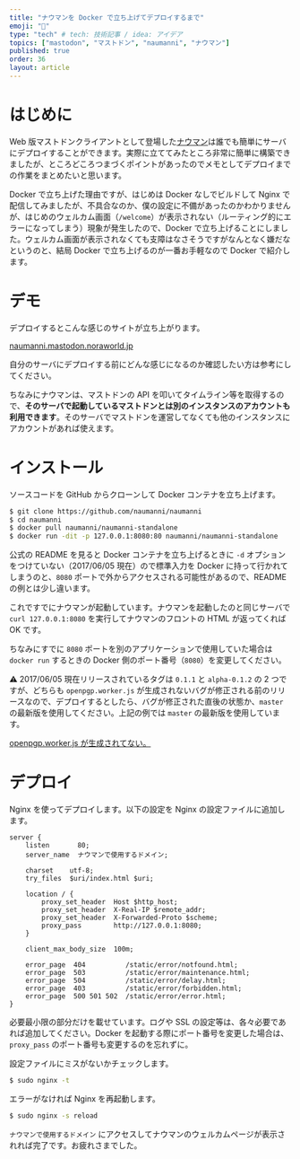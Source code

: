 ```yaml
---
title: "ナウマンを Docker で立ち上げてデプロイするまで"
emoji: "🐘"
type: "tech" # tech: 技術記事 / idea: アイデア
topics: ["mastodon", "マストドン", "naumanni", "ナウマン"]
published: true
order: 36
layout: article
---
```


# はじめに
Web 版マストドンクライアントとして登場した[ナウマン](https://naumanni.com)は誰でも簡単にサーバにデプロイすることができます。実際に立ててみたところ非常に簡単に構築できましたが、ところどころつまづくポイントがあったのでメモとしてデプロイまでの作業をまとめたいと思います。

Docker で立ち上げた理由ですが、はじめは Docker なしでビルドして Nginx で配信してみましたが、不具合なのか、僕の設定に不備があったのかわかりませんが、はじめのウェルカム画面（`/welcome`）が表示されない（ルーティング的にエラーになってしまう）現象が発生したので、Docker で立ち上げることにしました。ウェルカム画面が表示されなくても支障はなさそうですがなんとなく嫌だなというのと、結局 Docker で立ち上げるのが一番お手軽なので Docker で紹介します。

# デモ
デプロイするとこんな感じのサイトが立ち上がります。

[naumanni.mastodon.noraworld.jp](https://naumanni.mastodon.noraworld.jp)

自分のサーバにデプロイする前にどんな感じになるのか確認したい方は参考にしてください。

ちなみにナウマンは、マストドンの API を叩いてタイムライン等を取得するので、**そのサーバで起動しているマストドンとは別のインスタンスのアカウントも利用できます**。そのサーバでマストドンを運営してなくても他のインスタンスにアカウントがあれば使えます。

# インストール
ソースコードを GitHub からクローンして Docker コンテナを立ち上げます。

```bash
$ git clone https://github.com/naumanni/naumanni
$ cd naumanni
$ docker pull naumanni/naumanni-standalone
$ docker run -dit -p 127.0.0.1:8080:80 naumanni/naumanni-standalone
```

公式の README を見ると Docker コンテナを立ち上げるときに `-d` オプションをつけていない（2017/06/05 現在）ので標準入力を Docker に持って行かれてしまうのと、`8080` ポートで外からアクセスされる可能性があるので、README の例とは少し違います。

これですでにナウマンが起動しています。ナウマンを起動したのと同じサーバで `curl 127.0.0.1:8080` を実行してナウマンのフロントの HTML が返ってくれば OK です。

ちなみにすでに `8080` ポートを別のアプリケーションで使用していた場合は `docker run` するときの Docker 側のポート番号（`8080`）を変更してください。

:warning: 2017/06/05 現在リリースされているタグは `0.1.1` と `alpha-0.1.2` の 2 つですが、どちらも `openpgp.worker.js` が生成されないバグが修正される前のリリースなので、デプロイするとしたら、バグが修正された直後の状態か、`master` の最新版を使用してください。上記の例では `master` の最新版を使用しています。

[openpgp.worker.js が生成されてない。](https://github.com/naumanni/naumanni/issues/19)

# デプロイ
Nginx を使ってデプロイします。以下の設定を Nginx の設定ファイルに追加します。

```nginx
server {
    listen       80;
    server_name  ナウマンで使用するドメイン;

    charset    utf-8;
    try_files  $uri/index.html $uri;

    location / {
        proxy_set_header  Host $http_host;
        proxy_set_header  X-Real-IP $remote_addr;
        proxy_set_header  X-Forwarded-Proto $scheme;
        proxy_pass        http://127.0.0.1:8080;
    }

    client_max_body_size  100m;

    error_page  404          /static/error/notfound.html;
    error_page  503          /static/error/maintenance.html;
    error_page  504          /static/error/delay.html;
    error_page  403          /static/error/forbidden.html;
    error_page  500 501 502  /static/error/error.html;
}
```

必要最小限の部分だけを載せています。ログや SSL の設定等は、各々必要であれば追加してください。Docker を起動する際にポート番号を変更した場合は、`proxy_pass` のポート番号も変更するのを忘れずに。

設定ファイルにミスがないかチェックします。

```bash
$ sudo nginx -t
```

エラーがなければ Nginx を再起動します。

```bash
$ sudo nginx -s reload
```

`ナウマンで使用するドメイン` にアクセスしてナウマンのウェルカムページが表示されれば完了です。お疲れさまでした。
